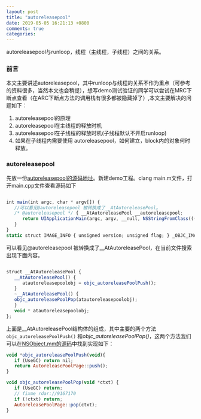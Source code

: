 ```yaml
---
layout: post
title: "autoreleasepool"
date: 2019-05-05 16:21:13 +0800
comments: true
categories: 
---
```

autoreleasepool与runloop，线程（主线程，子线程）之间的关系。<!--more-->
### 前言  
本文主要讲述autoreleasepool，其中runloop与线程的关系不作为重点（可参考的资料很多，当然本文也会稍提），想写demo测试验证的同学可以尝试在MRC下断点查看（在ARC下断点方法的调用栈有很多都被隐藏掉了）,本文主要解决的问题如下：  
1. autoreleasepool的原理
2. autoreleasepool在主线程的释放时机
3. autoreleasepool在子线程的释放时机(子线程默认不开启runloop)
4. 如果在子线程内需要使用 autoreleasepool，如何建立，block内的对象何时释放。
### autoreleasepool
先放一份[autoreleasepool的源码地址](https://opensource.apple.com/source/objc4/objc4-646/runtime/NSObject.mm.auto.html)。新建demo工程。clang main.m文件，打开main.cpp文件查看源码如下
```javascript

int main(int argc, char * argv[]) {
   //可以看见@autoreleasepool 被转换成了__AtAutoreleasePool。
   /* @autoreleasepool */ { __AtAutoreleasePool __autoreleasepool; 
      return UIApplicationMain(argc, argv, __null, NSStringFromClass(((Class (*)(id, SEL))(void *)objc_msgSend)((id)objc_getClass("AppDelegate"), sel_registerName("class"))));
   }
}
static struct IMAGE_INFO { unsigned version; unsigned flag; } _OBJC_IMAGE_INFO = { 0, 2 };
```
可以看见@autoreleasepool 被转换成了__AtAutoreleasePool，在当前文件搜索出现下面内容。
```javascript

struct __AtAutoreleasePool {
   __AtAutoreleasePool() {
      atautoreleasepoolobj = objc_autoreleasePoolPush();
   }
   ~__AtAutoreleasePool() {
   objc_autoreleasePoolPop(atautoreleasepoolobj);
   }
   void * atautoreleasepoolobj;
};
```
上面是\_\_AtAutoreleasePool结构体的组成，其中主要的两个方法 <code>objc_autoreleasePoolPush()</code> 和*objc_autoreleasePoolPop()*，这两个方法我们可以在[NSObject.mm的源码](https://opensource.apple.com/source/objc4/objc4-646/runtime/NSObject.mm.auto.html)中找到实现如下：
```javascript
void *objc_autoreleasePoolPush(void){
   if (UseGC) return nil;
   return AutoreleasePoolPage::push();
}

void objc_autoreleasePoolPop(void *ctxt) {
   if (UseGC) return;
   // fixme rdar://9167170
   if (!ctxt) return;
   AutoreleasePoolPage::pop(ctxt);
}
```
